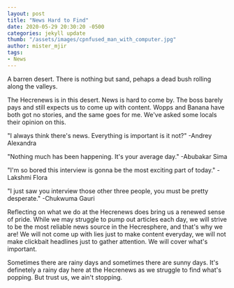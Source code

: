 ```yaml
---
layout: post
title: "News Hard to Find"
date: 2020-05-29 20:30:20 -0500
categories: jekyll update
thumb: "/assets/images/cpnfused_man_with_computer.jpg"
author: mister_mjir
tags:
- News
---
```


A barren desert. There is nothing but sand, pehaps a dead bush rolling along the valleys.

The Hecrenews is in this desert. News is hard to come by. The boss barely pays and still expects us to come up with content.
Wopps and Banana have both got no stories, and the same goes for me. We've asked some locals their opinion on this.

"I always think there's news. Everything is important is it not?" -Andrey Alexandra

"Nothing much has been happening. It's your average day." -Abubakar Sima

"I'm so bored this interview is gonna be the most exciting part of today." -Lakshmi Flora

"I just saw you interview those other three people, you must be pretty desperate." -Chukwuma Gauri

Reflecting on what we do at the Hecrenews does bring us a renewed sense of pride. While we may struggle to pump out articles
each day, we will strive to be the most reliable news source in the Hecresphere, and that's why we are! We will not come up
with lies just to make content everyday, we will not make clickbait headlines just to gather attention. We will cover what's
important.

Sometimes there are rainy days and sometimes there are sunny days. It's definetely a rainy day here at the Hecrenews as we
struggle to find what's popping. But trust us, we ain't stopping.
